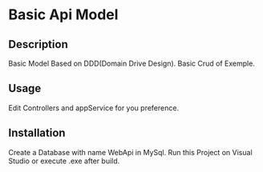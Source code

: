 # Basic Api Model

## Description

Basic Model Based on DDD(Domain Drive Design).
Basic Crud of Exemple.

## Usage

Edit Controllers and appService for you preference.

## Installation

Create a Database with name WebApi in MySql.
Run this Project on Visual Studio or execute .exe after build.
